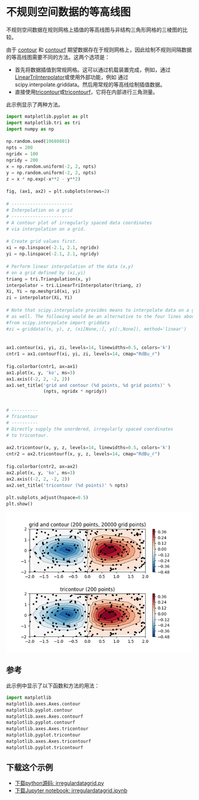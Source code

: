 # 不规则空间数据的等高线图

不规则空间数据在规则网格上插值的等高线图与非结构三角形网格的三棱图的比较。

由于 [contour](https://matplotlib.org/api/_as_gen/matplotlib.axes.Axes.contour.html#matplotlib.axes.Axes.contour) 和 [contourf](https://matplotlib.org/api/_as_gen/matplotlib.axes.Axes.contourf.html#matplotlib.axes.Axes.contourf) 期望数据存在于规则网格上，因此绘制不规则间隔数据的等高线图需要不同的方法。这两个选项是：

- 首先将数据插值到常规网格。这可以通过机载装置完成，例如，通过[LinearTriInterpolator](https://matplotlib.org/api/tri_api.html#matplotlib.tri.LinearTriInterpolator)或使用外部功能，例如 通过scipy.interpolate.griddata。然后用常规的等高线绘制插值数据。
- 直接使用[tricontour](https://matplotlib.org/api/_as_gen/matplotlib.axes.Axes.tricontour.html#matplotlib.axes.Axes.tricontour)或[tricontourf](https://matplotlib.org/api/_as_gen/matplotlib.axes.Axes.tricontourf.html#matplotlib.axes.Axes.tricontourf)，它将在内部进行三角测量。

此示例显示了两种方法。

```python
import matplotlib.pyplot as plt
import matplotlib.tri as tri
import numpy as np

np.random.seed(19680801)
npts = 200
ngridx = 100
ngridy = 200
x = np.random.uniform(-2, 2, npts)
y = np.random.uniform(-2, 2, npts)
z = x * np.exp(-x**2 - y**2)

fig, (ax1, ax2) = plt.subplots(nrows=2)

# -----------------------
# Interpolation on a grid
# -----------------------
# A contour plot of irregularly spaced data coordinates
# via interpolation on a grid.

# Create grid values first.
xi = np.linspace(-2.1, 2.1, ngridx)
yi = np.linspace(-2.1, 2.1, ngridy)

# Perform linear interpolation of the data (x,y)
# on a grid defined by (xi,yi)
triang = tri.Triangulation(x, y)
interpolator = tri.LinearTriInterpolator(triang, z)
Xi, Yi = np.meshgrid(xi, yi)
zi = interpolator(Xi, Yi)

# Note that scipy.interpolate provides means to interpolate data on a grid
# as well. The following would be an alternative to the four lines above:
#from scipy.interpolate import griddata
#zi = griddata((x, y), z, (xi[None,:], yi[:,None]), method='linear')


ax1.contour(xi, yi, zi, levels=14, linewidths=0.5, colors='k')
cntr1 = ax1.contourf(xi, yi, zi, levels=14, cmap="RdBu_r")

fig.colorbar(cntr1, ax=ax1)
ax1.plot(x, y, 'ko', ms=3)
ax1.axis((-2, 2, -2, 2))
ax1.set_title('grid and contour (%d points, %d grid points)' %
              (npts, ngridx * ngridy))


# ----------
# Tricontour
# ----------
# Directly supply the unordered, irregularly spaced coordinates
# to tricontour.

ax2.tricontour(x, y, z, levels=14, linewidths=0.5, colors='k')
cntr2 = ax2.tricontourf(x, y, z, levels=14, cmap="RdBu_r")

fig.colorbar(cntr2, ax=ax2)
ax2.plot(x, y, 'ko', ms=3)
ax2.axis((-2, 2, -2, 2))
ax2.set_title('tricontour (%d points)' % npts)

plt.subplots_adjust(hspace=0.5)
plt.show()
```

![不规则空间数据的等高线图例](/static/images/gallery/sphx_glr_irregulardatagrid_001.png)

## 参考

此示例中显示了以下函数和方法的用法：

```python
import matplotlib
matplotlib.axes.Axes.contour
matplotlib.pyplot.contour
matplotlib.axes.Axes.contourf
matplotlib.pyplot.contourf
matplotlib.axes.Axes.tricontour
matplotlib.pyplot.tricontour
matplotlib.axes.Axes.tricontourf
matplotlib.pyplot.tricontourf
```

## 下载这个示例

- [下载python源码: irregulardatagrid.py](https://matplotlib.org/_downloads/irregulardatagrid.py)
- [下载Jupyter notebook: irregulardatagrid.ipynb](https://matplotlib.org/_downloads/irregulardatagrid.ipynb)